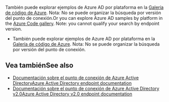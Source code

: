 <span data-ttu-id="d42c6-p139">También puede explorar ejemplos de Azure AD por plataforma en la [Galería de código de Azure](https://azure.microsoft.com/resources/samples/?service=active-directory). Nota: No se puede organizar la búsqueda por versión del punto de conexión.</span><span class="sxs-lookup"><span data-stu-id="d42c6-p139">Or you can explore Azure AD samples by platform in the [Azure Code gallery](https://azure.microsoft.com/resources/samples/?service=active-directory). Note: you cannot qualify your search by endpoint version.</span></span>
- También puede explorar ejemplos de Azure AD por plataforma en la [Galería de código de Azure](https://azure.microsoft.com/resources/samples/?service=active-directory). Nota: No se puede organizar la búsqueda por versión del punto de conexión. 


## <a name="see-also"></a><span data-ttu-id="d42c6-257">Vea también</span><span class="sxs-lookup"><span data-stu-id="d42c6-257">See also</span></span>

- [<span data-ttu-id="d42c6-258">Documentación sobre el punto de conexión de Azure Active Directory</span><span class="sxs-lookup"><span data-stu-id="d42c6-258">Azure Active Directory endpoint documentation</span></span>](https://docs.microsoft.com/azure/active-directory/develop/active-directory-developers-guide)
- [<span data-ttu-id="d42c6-259">Documentación sobre el punto de conexión de Azure Active Directory v2.0</span><span class="sxs-lookup"><span data-stu-id="d42c6-259">Azure Active Directory v2.0 endpoint documentation</span></span>](https://docs.microsoft.com/azure/active-directory/develop/active-directory-appmodel-v2-overview)
